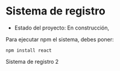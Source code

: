 <h1>Sistema de registro</h1>

- Estado del proyecto: En construcción,

Para ejecutar npm el sistema, debes poner:

```npm install react```

Sistema de registro 2
